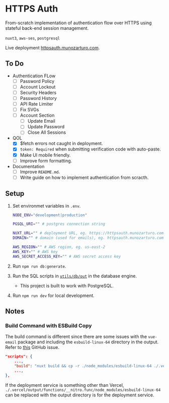 # HTTPS Auth

From-scratch implementation of authentication flow over HTTPS using stateful back-end session management.

`nuxt3`, `aws-ses`, `postgresql`

Live deployment [httpsauth.munozarturo.com](https://httpsauth.munozarturo.com/).

## To Do

* Authentication FLow
  * [ ] Password Policy
  * [ ] Account Lockout
  * [ ] Security Headers
  * [ ] Password History
  * [ ] API Rate Limiter
  * [ ] Fix SVGs
  * [ ] Account Section
    * [ ] Update Email
    * [ ] Update Password
    * [ ] Close All Sessions
* QOL
  * [X] $fetch errors not caught in deployment.
  * [X] `token: Required` when submitting verification code with auto-paste.
  * [x] Make UI mobile friendly.
  * [ ] Improve form formatting.
* Documentation
  * [ ] Improve `README.md`.
  * [ ] Write guide on how to implement authentication from scracth.

## Setup

1. Set environmet variables in `.env`.

    ```bash
    NODE_ENV="development|production"

    PGSQL_URI="" # postgres connection string

    NUXT_URL="" # deployment URL, eg. https://httpsauth.munozarturo.com
    DOMAIN="" # domain (used for emails), eg. httpsauth.munozarturo.com or communications.munozarturo.com

    AWS_REGION="" # AWS region, eg. us-east-2
    AWS_KEY="" # AWS key
    AWS_SECRET_ACCESS_KEY="" # AWS secret access key
    ```

2. Run `npm run db:generate`.
3. Run the SQL scripts in [`utils/db/out`](utils/db/out) in the database engine.
   * This project is built to work with PostgreSQL.
4. Run `npm run dev` for local development.

## Notes

### Build Command with ESBuild Copy

The build command is different since there are some issues with the `vue-email` package and including the `esbuild-linux-64` directory in the output. Refer to [this](https://github.com/vue-email/vue-email/issues/58) GitHub issue.

```json
"scripts": {
    ...,
    "build": "nuxt build && cp -r ./node_modules/esbuild-linux-64 ./.vercel/output/functions/__nitro.func/node_modules/esbuild-linux-64",
    ...,
},
```

If the deployment service is something other than Vercel, `./.vercel/output/functions/__nitro.func/node_modules/esbuild-linux-64` can be replaced with the output directory is for the deployment service.
